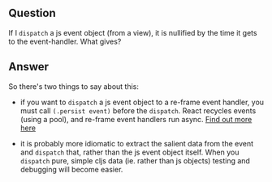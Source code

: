 ## Question

If I `dispatch` a js event object (from a view), it is nullified 
by the time it gets to the event-handler. What gives? 

## Answer

So there's two things to say about this:
- if you want to `dispatch` a js event object to a re-frame 
  event handler, you must call `(.persist event)` before the `dispatch`. 
  React recycles events (using a pool), and re-frame event handlers 
  run async.  [Find out more here](https://facebook.github.io/react/docs/events.html)
  
- it is probably more idiomatic to extract the salient data from the event 
  and `dispatch` that, rather than the js event object itself. When you 
  `dispatch` pure, simple cljs data (ie. rather than js objects) testing 
  and debugging will become easier. 
